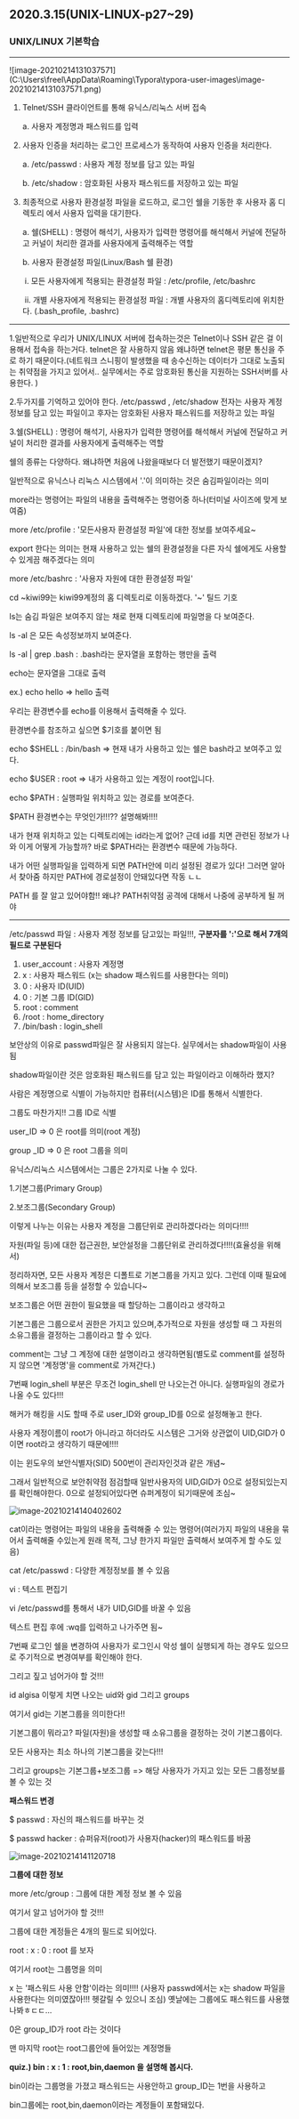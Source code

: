 ## 2020.3.15(UNIX-LINUX-p27~29)

 ### UNIX/LINUX 기본학습

<hr>
![image-20210214131037571](C:\Users\freel\AppData\Roaming\Typora\typora-user-images\image-20210214131037571.png)






1. Telnet/SSH 클라이언트를 통해 유닉스/리눅스 서버 접속

   a. 사용자 계정명과 패스워드를 입력

2. 사용자 인증을 처리하는 로그인 프로세스가 동작하여 사용자 인증을 처리한다.

   a. /etc/passwd : 사용자 계정 정보를 담고 있는 파일

   b. /etc/shadow : 암호화된 사용자 패스워드를 저장하고 있는 파일

3. 최종적으로 사용자 환경설정 파일을 로드하고, 로그인 쉘을 기동한 후 사용자 홈 디렉토리 에서 사용자 입력을 대기한다.

   a. 쉘(SHELL) : 명령어 해석기, 사용자가 입력한 명령어를 해석해서 커널에 전달하고 커널이 처리한 결과를 사용자에게 출력해주는 역할

   b. 사용자 환경설정 파일(Linux/Bash 쉘 환경)

   ​	i. 모든 사용자에게 적용되는 환경설정 파일 : /etc/profile, /etc/bashrc

   ​	ii. 개별 사용자에게 적용되는 환경설정 파일 : 개별 사용자의 홈디렉토리에 위치한다. (.bash_profile, .bashrc)

<hr>
1.일반적으로 우리가 UNIX/LINUX 서버에 접속하는것은 Telnet이나 SSH 같은 걸 이용해서 접속을 하는거다. telnet은 잘 사용하지 않음 왜냐하면 telnet은 평문 통신을 주로 하기 때문이다.(네트워크 스니핑이 발생했을 때 송수신하는 데이터가 그대로 노출되는 취약점을 가지고 있어서.. 실무에서는 주로 암호화된 통신을 지원하는 SSH서버를 사용한다. )

2.두가지를 기억하고 있어야 한다. /etc/passwd , /etc/shadow 전자는 사용자 계정 정보를 담고 있는 파일이고 후자는 암호화된 사용자 패스워드를 저장하고 있는 파일

3.쉘(SHELL) : 명령어 해석기, 사용자가 입력한 명령어를 해석해서 커널에 전달하고 커널이 처리한 결과를 사용자에게 출력해주는 역할

쉘의 종류는 다양하다. 왜냐하면 처음에 나왔을때보다 더 발전했기 때문이겠지?

일반적으로 유닉스나 리눅스 시스템에서 '.'이 의미하는 것은 숨김파일이라는 의미

more라는 명령어는  파일의 내용을 출력해주는 명령어중 하나(터미널 사이즈에 맞게 보여줌)

more /etc/profile : '모든사용자 환경설정 파일'에 대한 정보를 보여주세요~

export 한다는 의미는 현재 사용하고 있는 쉘의 환경설정을 다른 자식 쉘에게도 사용할 수 있게끔 해주겠다는 의미

more /etc/bashrc : '사용자 자원에 대한 환경설정 파일'

cd ~kiwi99는 kiwi99계정의 홈 디렉토리로 이동하겠다. '~' 틸드 기호

ls는 숨김 파일은 보여주지 않는 채로 현재 디렉토리에 파일명을 다 보여준다.

ls -al 은 모든 속성정보까지 보여준다.

ls -al | grep .bash : .bash라는 문자열을 포함하는 행만을 출력

echo는 문자열을 그대로 출력

ex.) echo hello => hello 출력

우리는 환경변수를 echo를 이용해서 출력해줄 수 있다.

환경변수를 참조하고 싶으면 $기호를 붙이면 됨

echo $SHELL : /bin/bash => 현재 내가 사용하고 있는 쉘은 bash라고 보여주고 있다. 

echo $USER : root  => 내가 사용하고 있는 계정이 root입니다.

echo $PATH : 실행파일 위치하고 있는 경로를 보여준다.

$PATH 환경변수는 무엇인가!!!?? 설명해봐!!!!

내가 현재 위치하고 있는 디렉토리에는 id라는게 없어? 근데 id를 치면 관련된 정보가 나와 이게 어떻게 가능할까? 바로 $PATH라는 환경변수 때문에 가능하다.

내가 어떤 실행파일을 입력하게 되면 PATH안에 미리 설정된 경로가 있다! 그러면 알아서 찾아줌 하지만 PATH에 경로설정이 안돼있다면 작동 ㄴㄴ

PATH 를 잘 알고 있어야함!! 왜냐? PATH취약점 공격에 대해서 나중에 공부하게 될 꺼야

<hr>

/etc/passwd 파일 : 사용자 계정 정보를 담고있는 파일!!!, **구분자를 ':'으로 해서 7개의 필드로 구분된다**



1. user_account : 사용자 계정명
2. x : 사용자 패스워드 (x는 shadow 패스워드를 사용한다는 의미)
3. 0 : 사용자 ID(UID)
4. 0 : 기본 그룹 ID(GID)
5. root : comment
6. /root : home_directory
7. /bin/bash : login_shell



보안상의 이유로 passwd파일은 잘 사용되지 않는다. 실무에서는 shadow파일이 사용됨

shadow파일이란 것은 암호화된 패스워드를 담고 있는 파일이라고 이해하라 했지?

사람은 계정명으로 식별이 가능하지만 컴퓨터(시스템)은 ID를 통해서 식별한다.

그룹도 마찬가지!! 그룹 ID로 식별

user_ID => 0 은 root를 의미(root 계정)

group _ID => 0 은 root 그룹을 의미

유닉스/리눅스 시스템에서는 그룹은 2가지로 나눌 수 있다.

1.기본그룹(Primary Group)

2.보조그룹(Secondary Group)

이렇게 나누는 이유는 사용자 계정을 그룹단위로 관리하겠다라는 의미다!!!!

자원(파일 등)에 대한 접근권한, 보안설정을 그룹단위로 관리하겠다!!!!(효율성을 위해서)



정리하자면, 모든 사용자 계정은 디폴트로 기본그룹을 가지고 있다. 그런데 이때 필요에 의해서 보조그룹 등을 설정할 수 있습니다~

보조그룹은 어떤 권한이 필요했을 때 할당하는 그룹이라고 생각하고

기본그룹은 그룹으로서 권한은 가지고 있으며,추가적으로 자원을 생성할 때 그 자원의 소유그룹을 결정하는 그룹이라고 할 수 있다.

comment는 그냥 그 계정에 대한 설명이라고 생각하면됨(별도로 comment를 설정하지 않으면 '계정명'을 comment로 가져간다.)

7번째 login_shell 부분은 무조건 login_shell 만 나오는건 아니다. 실행파일의 경로가 나올 수도 있다!!!

해커가 해킹을 시도 할때 주로 user_ID와 group_ID를 0으로 설정해놓고 한다.

사용자 계정이름이 root가 아니라고 하더라도 시스템은 그거와 상관없이 UID,GID가 0이면 root라고 생각하기 때문에!!!!

이는 윈도우의 보안식별자(SID) 500번이 관리자인것과 같은 개념~

그래서 일반적으로 보안취약점 점검할때 일반사용자의 UID,GID가 0으로 설정되있는지를 확인해야한다. 0으로 설정되어있다면 슈퍼계정이 되기때문에 조심~

![image-20210214140402602](C:\Users\freel\AppData\Roaming\Typora\typora-user-images\image-20210214140402602.png)





cat이라는 명령어는 파일의 내용을 출력해줄 수 있는 명령어(여러가지 파일의 내용을 묶어서 출력해줄 수있는게 원래 목적, 그냥 한가지 파일만 출력해서 보여주게 할 수도 있음)

cat /etc/passwd : 다양한 계정정보를 볼 수 있음

vi : 텍스트 편집기



vi /etc/passwd를 통해서 내가 UID,GID를 바꿀 수 있음

텍스트 편집 후에 :wq를 입력하고 나가주면 됨~

7번째 로그인 쉘을 변경하여 사용자가 로그인시 악성 쉘이 실행되게 하는 경우도 있으므로 주기적으로 변경여부를 확인해야 한다.



그리고 짚고 넘어가야 할 것!!!

id algisa 이렇게 치면 나오는 uid와 gid 그리고 groups

여기서 gid는 기본그룹을 의미한다!!

기본그룹이 뭐라고? 파일(자원)을 생성할 때 소유그룹을 결정하는 것이 기본그룹이다.

모든 사용자는 최소 하나의 기본그룹을 갖는다!!!

그리고 groups는 기본그룹+보조그룹 => 해당 사용자가 가지고 있는 모든 그룹정보를 볼 수 있는 것



**패스워드 변경**

$ passwd : 자신의 패스워드를 바꾸는 것

$ passwd hacker : 슈퍼유저(root)가 사용자(hacker)의 패스워드를 바꿈

![image-20210214141120718](C:\Users\freel\AppData\Roaming\Typora\typora-user-images\image-20210214141120718.png)



**그룹에 대한 정보**

more /etc/group : 그룹에 대한 계정 정보 볼 수 있음 

여기서 알고 넘어가야 할 것!!!

그룹에 대한 계정들은 4개의 필드로 되어있다.

root : x : 0 : root 를 보자

여기서 root는 그룹명을 의미 

x 는 '패스워드 사용 안함'이라는 의미!!!! (사용자 passwd에서는 x는 shadow 파일을 사용한다는 의미였잖아!!! 헷갈릴 수 있으니 조심) 옛날에는 그룹에도 패스워드를 사용했나봐ㅎㄷㄷ...

0은 group_ID가 root 라는 것이다

맨 마지막 root는 root그룹안에 들어있는 계정명들

**quiz.) bin : x : 1 : root,bin,daemon 을 설명해 봅시다.**

bin이라는 그룹명을 가졌고 패스워드는 사용안하고 group_ID는 1번을 사용하고 

bin그룹에는 root,bin,daemon이라는 계정들이 포함돼있다.















